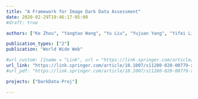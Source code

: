 ```yaml
---
title: "A Framework for Image Dark Data Assessment"
date: 2020-02-29T19:46:17-05:00
#draft: true

authors: ["Ke Zhou", "Yangtao Wang", "Yu Liu", "Yujuan Yang", "Yifei Liu", "Guoliang Li", "Lianli Gao", "Zhili Xiao"]

publication_types: ["2"]
publication: "World Wide Web"

#url_custom: [{name = "Link", url = "https://link.springer.com/article/10.1007/s11280-020-00779-x"}]
url_link: "https://link.springer.com/article/10.1007/s11280-020-00779-x"
#url_pdf: "https://link.springer.com/article/10.1007/s11280-020-00779-x"

projects: ["DarkData-Proj"]

---
```


